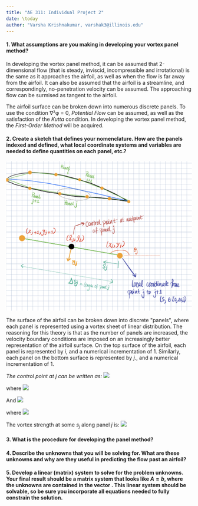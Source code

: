 ```yaml
---
title: "AE 311: Individual Project 2"
date: \today
author: "Varsha Krishnakumar, varshak3@illinois.edu"
---  
```


#### 1. What assumptions are you making in developing your vortex panel method?


In developing the vortex panel method, it can be assumed that 2-dimensional flow (that is steady, inviscid, incompressible and irrotational) is the same as it approaches the airfoil, as well as when the flow is far away from the airfoil. It can also be assumed that the airfoil is a streamline, and correspondingly, no-penetration velocity can be assumed. The approaching flow can be surmised as tangent to the airfoil. 

The airfoil surface can be broken down into numerous discrete panels. To use the condition ∇²φ = 0, *Potential Flow* can be assumed, as well as the satisfaction of the *Kutta* condition. In developing the vortex panel method, the *First-Order Method* will be acquired. 

#### 2. Create a sketch that defines your nomenclature. How are the panels indexed and defined, what local coordinate systems and variables are needed to define quantities on each panel, etc.? 

![alt text](Q2sketch.PNG)

The surface of the airfoil can be broken down into discrete "panels", where each panel is represented using a vortex sheet of linear distribution. The reasoning for this theory is that as the number of panels are increased, the velocity boundary conditions are imposed on an increasingly better representation of the airfoil surface. On the top surface of the airfoil, each panel is represented by $i$, and a numerical incrementation of 1. Similarly, each panel on the bottom surface is represented by $j$., and a numerical incrementation of 1. 

*The control point at j can be written as:* 
    <img src="https://render.githubusercontent.com/render/math?math=\hat{x_j}={x_j}%2B\frac{Δs_j^x}{2}">

<!-- $\hat{x_j} = {x_j} + \frac{Δs_j^x}{2}$, -->

where 
    <img src="https://render.githubusercontent.com/render/math?math=\Delta{s_j^x}=\Delta{s_j}cos\theta_j">

<!-- $$Δs_j^x = Δs_j cosθ_j$$ -->

And
    <img src="https://render.githubusercontent.com/render/math?math=\hat{y_j} = y_j%2B\frac{Δs_j^y}{2},">

<!-- $\hat{y_j} = y_j + \frac{Δs_j^y}{2}$, -->

where
    <img src="https://render.githubusercontent.com/render/math?math=\Delta{s_j^y}=\Delta{s_j}{sinθ_j},">
    <!-- $$Δs_j^y = Δs_j sinθ_j$$ -->

The vortex strength at some $s_j$ along panel $j$ is:
    <img src="https://render.githubusercontent.com/render/math?math=\gamma{(s_j)}={\gamma_j}%2B{(\gamma_{j%2B1}-\gamma)}\frac{s_j}{\Delta{s_j}}">

<!-- $$γ(s_j) = γ_j + (γ_{j + 1} - γ)\frac{s_j}{Δs_j}$$ -->




#### 3. What is the procedure for developing the panel method? 


#### 4. Describe the unknowns that you will be solving for. What are these unknowns and why are they useful in predicting the flow past an airfoil?


#### 5. Develop a linear (matrix) system to solve for the problem unknowns. Your final result should be a matrix system that looks like $A = b$, where the unknowns are contained in the vector . This linear system should be solvable, so be sure you incorporate all equations needed to fully constrain the solution.

